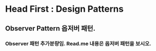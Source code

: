 # Head First : Design Patterns

## Observer Pattern 옵저버 패턴.

### Observer 패턴 추가분량임. Read.me 내용은 옵저버 패턴을 보시오.